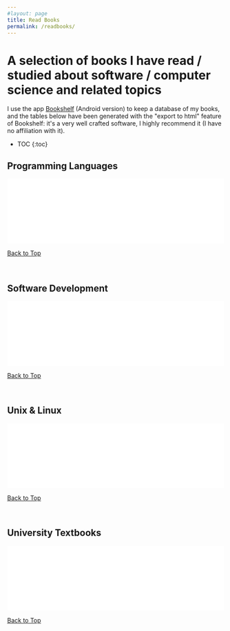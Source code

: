 ```yaml
---
#layout: page
title: Read Books
permalink: /readbooks/
---
```


<a id="top"></a>
# A selection of books I have read / studied about software / computer science and related topics

I use the app <a href="https://www.bookshelfapp.info/" target="_blank">Bookshelf</a> (Android version) to keep a database of my books, and the tables below have been generated with the "export to html" feature of Bookshelf: it's a very well crafted software, I highly recommend it (I have no affiliation with it).

* TOC
{:toc}

## Programming Languages

<iframe id="programmingIframe" src="/html/Programming.html" width="100%" frameborder="0"></iframe>

[Back to Top](#top)

[//]: # (This may be the most platform independent comment: <br> is a vertical space)
<br>

## Software Development

<iframe id="softwareIframe" src="/html/Software.html" width="100%" frameborder="0"></iframe>

[Back to Top](#top)

[//]: # (This may be the most platform independent comment: <br> is a vertical space)
<br>

## Unix & Linux

<iframe id="unixIframe" src="/html/UnixLinux.html" width="100%" frameborder="0"></iframe>

[Back to Top](#top)

[//]: # (This may be the most platform independent comment: <br> is a vertical space)
<br>

## University Textbooks

<iframe id="universityIframe" src="/html/University.html" width="100%" frameborder="0"></iframe>

[Back to Top](#top)


<script>
  function resizeIframes() {
    var iframes = document.querySelectorAll('iframe');
    iframes.forEach(function(iframe) {
      var documentElement = iframe.contentWindow.document.documentElement;
      var body = iframe.contentWindow.document.body;
      
      var newHeight = Math.max(body.scrollHeight, documentElement.scrollHeight);
      iframe.style.height = newHeight + 'px';
    });
  }

  window.addEventListener('resize', resizeIframes);

  document.querySelectorAll('iframe').forEach(function(iframe) {
    iframe.onload = resizeIframes;
  });
</script>
